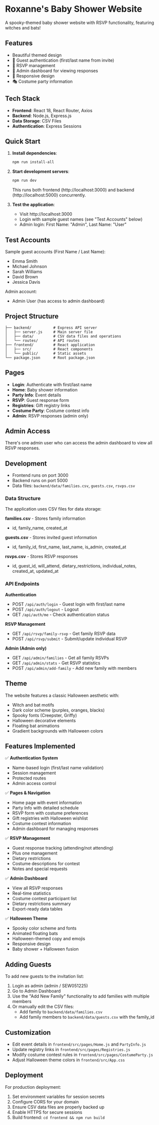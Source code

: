 # Roxanne's Baby Shower Website

A spooky-themed baby shower website with RSVP functionality, featuring witches and bats!

## Features

- Beautiful themed design
- 🔐 Guest authentication (first/last name from invite)
- 📝 RSVP management
- 👑 Admin dashboard for viewing responses
- 📱 Responsive design
- 🎭 Costume party information

## Tech Stack

- **Frontend**: React 18, React Router, Axios
- **Backend**: Node.js, Express.js
- **Data Storage**: CSV Files
- **Authentication**: Express Sessions

## Quick Start

1. **Install dependencies**:
   ```bash
   npm run install-all
   ```

2. **Start development servers**:
   ```bash
   npm run dev
   ```

   This runs both frontend (http://localhost:3000) and backend (http://localhost:5000) concurrently.

3. **Test the application**:
   - Visit http://localhost:3000
   - Login with sample guest names (see "Test Accounts" below)
   - Admin login: First Name: "Admin", Last Name: "User"

## Test Accounts

Sample guest accounts (First Name / Last Name):
- Emma Smith
- Michael Johnson 
- Sarah Williams
- David Brown
- Jessica Davis

Admin account:
- Admin User (has access to admin dashboard)

## Project Structure

```
├── backend/          # Express API server
│   ├── server.js     # Main server file
│   ├── data/         # CSV data files and operations
│   └── routes/       # API routes
├── frontend/         # React application
│   ├── src/          # React components
│   └── public/       # Static assets
└── package.json      # Root package.json
```

## Pages

- **Login**: Authenticate with first/last name
- **Home**: Baby shower information
- **Party Info**: Event details
- **RSVP**: Guest response form
- **Registries**: Gift registry links
- **Costume Party**: Costume contest info
- **Admin**: RSVP responses (admin only)

## Admin Access

There's one admin user who can access the admin dashboard to view all RSVP responses.

## Development

- Frontend runs on port 3000
- Backend runs on port 5000  
- Data files: `backend/data/families.csv`, `guests.csv`, `rsvps.csv`

### Data Structure

The application uses CSV files for data storage:

**families.csv** - Stores family information
- id, family_name, created_at

**guests.csv** - Stores invited guest information
- id, family_id, first_name, last_name, is_admin, created_at

**rsvps.csv** - Stores RSVP responses
- id, guest_id, will_attend, dietary_restrictions, individual_notes, created_at, updated_at

### API Endpoints

**Authentication**
- POST `/api/auth/login` - Guest login with first/last name
- POST `/api/auth/logout` - Logout
- GET `/api/auth/me` - Check authentication status

**RSVP Management**
- GET `/api/rsvp/family-rsvp` - Get family RSVP data
- POST `/api/rsvp/submit` - Submit/update individual RSVP

**Admin (Admin only)**
- GET `/api/admin/families` - Get all family RSVPs
- GET `/api/admin/stats` - Get RSVP statistics
- POST `/api/admin/add-family` - Add new family with members

## Theme

The website features a classic Halloween aesthetic with:
- Witch and bat motifs
- Dark color scheme (purples, oranges, blacks)
- Spooky fonts (Creepster, Griffy)
- Halloween decorative elements
- Floating bat animations
- Gradient backgrounds with Halloween colors

## Features Implemented

✅ **Authentication System**
- Name-based login (first/last name validation)
- Session management
- Protected routes
- Admin access control

✅ **Pages & Navigation**
- Home page with event information
- Party Info with detailed schedule
- RSVP form with costume preferences
- Gift registries with Halloween wishlist
- Costume contest information
- Admin dashboard for managing responses

✅ **RSVP Management**
- Guest response tracking (attending/not attending)
- Plus one management
- Dietary restrictions
- Costume descriptions for contest
- Notes and special requests

✅ **Admin Dashboard**
- View all RSVP responses
- Real-time statistics
- Costume contest participant list
- Dietary restrictions summary
- Export-ready data tables

✅ **Halloween Theme**
- Spooky color scheme and fonts
- Animated floating bats
- Halloween-themed copy and emojis
- Responsive design
- Baby shower + Halloween fusion

## Adding Guests

To add new guests to the invitation list:

1. Login as admin (admin / SEW051225)
2. Go to Admin Dashboard
3. Use the "Add New Family" functionality to add families with multiple members
4. Or manually edit the CSV files:
   - Add family to `backend/data/families.csv`
   - Add family members to `backend/data/guests.csv` with the family_id

## Customization

- Edit event details in `frontend/src/pages/Home.js` and `PartyInfo.js`
- Update registry links in `frontend/src/pages/Registries.js`
- Modify costume contest rules in `frontend/src/pages/CostumeParty.js` 
- Adjust Halloween theme colors in `frontend/src/App.css`

## Deployment

For production deployment:
1. Set environment variables for session secrets
2. Configure CORS for your domain
3. Ensure CSV data files are properly backed up
4. Enable HTTPS for secure sessions
5. Build frontend: `cd frontend && npm run build` 